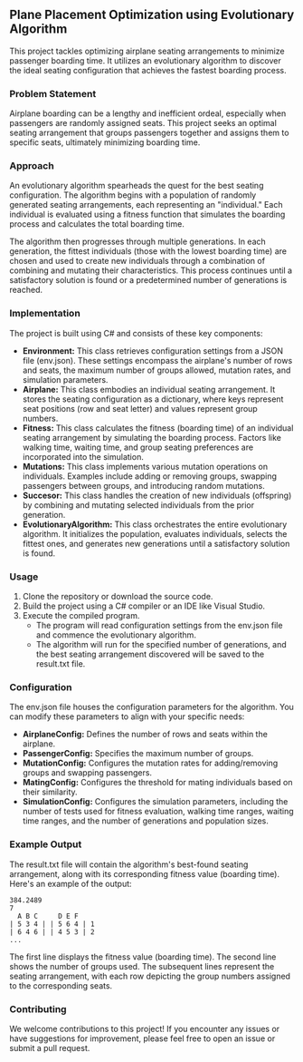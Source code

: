 ## Plane Placement Optimization using Evolutionary Algorithm

This project tackles optimizing airplane seating arrangements to minimize passenger boarding time. It utilizes an evolutionary algorithm to discover the ideal seating configuration that achieves the fastest boarding process.

### Problem Statement

Airplane boarding can be a lengthy and inefficient ordeal, especially when passengers are randomly assigned seats. This project seeks an optimal seating arrangement that groups passengers together and assigns them to specific seats, ultimately minimizing boarding time.

### Approach

An evolutionary algorithm spearheads the quest for the best seating configuration. The algorithm begins with a population of randomly generated seating arrangements, each representing an "individual." Each individual is evaluated using a fitness function that simulates the boarding process and calculates the total boarding time.

The algorithm then progresses through multiple generations. In each generation, the fittest individuals (those with the lowest boarding time) are chosen and used to create new individuals through a combination of combining and mutating their characteristics. This process continues until a satisfactory solution is found or a predetermined number of generations is reached.

### Implementation

The project is built using C# and consists of these key components:

* **Environment:** This class retrieves configuration settings from a JSON file (env.json). These settings encompass the airplane's number of rows and seats, the maximum number of groups allowed, mutation rates, and simulation parameters.
* **Airplane:** This class embodies an individual seating arrangement. It stores the seating configuration as a dictionary, where keys represent seat positions (row and seat letter) and values represent group numbers.
* **Fitness:** This class calculates the fitness (boarding time) of an individual seating arrangement by simulating the boarding process. Factors like walking time, waiting time, and group seating preferences are incorporated into the simulation.
* **Mutations:** This class implements various mutation operations on individuals. Examples include adding or removing groups, swapping passengers between groups, and introducing random mutations.
* **Succesor:** This class handles the creation of new individuals (offspring) by combining and mutating selected individuals from the prior generation. 
* **EvolutionaryAlgorithm:** This class orchestrates the entire evolutionary algorithm. It initializes the population, evaluates individuals, selects the fittest ones, and generates new generations until a satisfactory solution is found.

### Usage

1. Clone the repository or download the source code.
2. Build the project using a C# compiler or an IDE like Visual Studio.
3. Execute the compiled program.
   - The program will read configuration settings from the env.json file and commence the evolutionary algorithm.
   - The algorithm will run for the specified number of generations, and the best seating arrangement discovered will be saved to the result.txt file.

### Configuration

The env.json file houses the configuration parameters for the algorithm. You can modify these parameters to align with your specific needs:

* **AirplaneConfig:** Defines the number of rows and seats within the airplane.
* **PassengerConfig:** Specifies the maximum number of groups.
* **MutationConfig:** Configures the mutation rates for adding/removing groups and swapping passengers.
* **MatingConfig:** Configures the threshold for mating individuals based on their similarity.
* **SimulationConfig:** Configures the simulation parameters, including the number of tests used for fitness evaluation, walking time ranges, waiting time ranges, and the number of generations and population sizes.

### Example Output

The result.txt file will contain the algorithm's best-found seating arrangement, along with its corresponding fitness value (boarding time). Here's an example of the output:

```
384.2489
7
  A B C     D E F  
| 5 3 4 | | 5 6 4 | 1
| 6 4 6 | | 4 5 3 | 2
...
```

The first line displays the fitness value (boarding time). The second line shows the number of groups used. The subsequent lines represent the seating arrangement, with each row depicting the group numbers assigned to the corresponding seats.

### Contributing

We welcome contributions to this project! If you encounter any issues or have suggestions for improvement, please feel free to open an issue or submit a pull request.